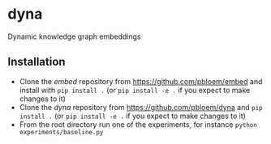 # dyna

Dynamic knowledge graph embeddings

## Installation

* Clone the _embed_ repository from https://github.com/pbloem/embed and install with `pip install .` (or `pip install -e .` if you expect to make changes to it) 
* Clone the _dyna_ repository from https://github.com/pbloem/dyna and `pip install .` (or `pip install -e .` if you expect to make changes to it)
* From the root directory run one of the experiments, for instance `python experiments/baseline.py `

